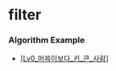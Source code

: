 # filter

### Algorithm Example

- [[Lv0_머쓱이보다_키_큰_사람]]
  
[//begin]: # "Autogenerated link references for markdown compatibility"
[Lv0_머쓱이보다_키_큰_사람]: ../프로그래머스/Beginners/Lv0_머쓱이보다_키_큰_사람.md "머쓱이보다 키 큰 사람"
[//end]: # "Autogenerated link references"